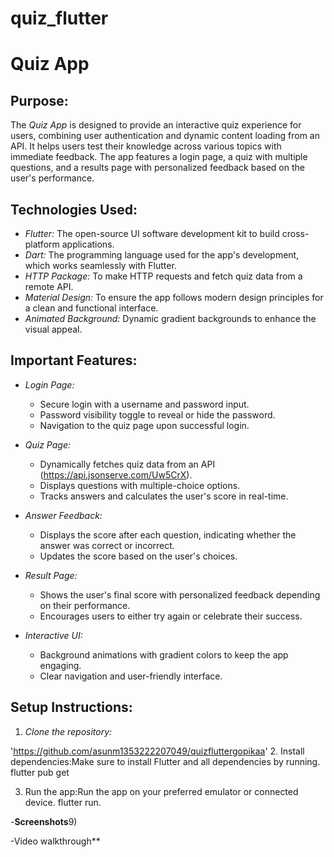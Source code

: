# quiz_flutter

# Quiz App

## Purpose:
The *Quiz App* is designed to provide an interactive quiz experience for users, combining user authentication and dynamic content loading from an API. It helps users test their knowledge across various topics with immediate feedback. The app features a login page, a quiz with multiple questions, and a results page with personalized feedback based on the user's performance.

## Technologies Used:
- *Flutter:* The open-source UI software development kit to build cross-platform applications.
- *Dart:* The programming language used for the app's development, which works seamlessly with Flutter.
- *HTTP Package:* To make HTTP requests and fetch quiz data from a remote API.
- *Material Design:* To ensure the app follows modern design principles for a clean and functional interface.
- *Animated Background:* Dynamic gradient backgrounds to enhance the visual appeal.

## Important Features:
- *Login Page:*
    - Secure login with a username and password input.
    - Password visibility toggle to reveal or hide the password.
    - Navigation to the quiz page upon successful login.

- *Quiz Page:*
    - Dynamically fetches quiz data from an API (https://api.jsonserve.com/Uw5CrX).
    - Displays questions with multiple-choice options.
    - Tracks answers and calculates the user's score in real-time.

- *Answer Feedback:*
    - Displays the score after each question, indicating whether the answer was correct or incorrect.
    - Updates the score based on the user's choices.

- *Result Page:*
    - Shows the user's final score with personalized feedback depending on their performance.
    - Encourages users to either try again or celebrate their success.

- *Interactive UI:*
    - Background animations with gradient colors to keep the app engaging.
    - Clear navigation and user-friendly interface.

## Setup Instructions:

1. *Clone the repository:*
  
  'https://github.com/asunm1353222207049/quizfluttergopikaa'
2. Install dependencies:Make sure to install Flutter and all dependencies by running.
flutter pub get

3. Run the app:Run the app on your preferred emulator or connected device.
flutter run.

-**Screenshots**9)



-Video walkthrough**

